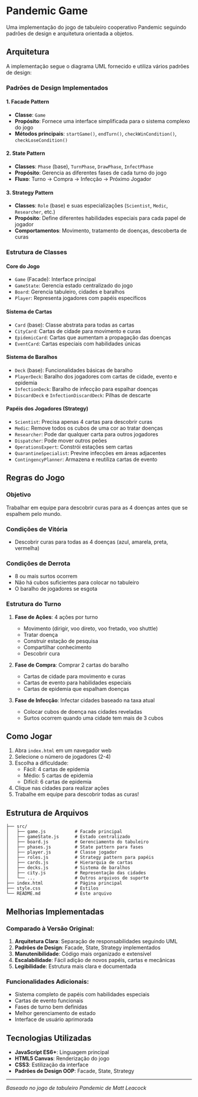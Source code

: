 # Pandemic Game

Uma implementação do jogo de tabuleiro cooperativo Pandemic seguindo padrões de design e arquitetura orientada a objetos.

## Arquitetura

A implementação segue o diagrama UML fornecido e utiliza vários padrões de design:

### Padrões de Design Implementados

#### 1. **Facade Pattern**
- **Classe**: `Game`
- **Propósito**: Fornece uma interface simplificada para o sistema complexo do jogo
- **Métodos principais**: `startGame()`, `endTurn()`, `checkWinCondition()`, `checkLoseCondition()`

#### 2. **State Pattern**
- **Classes**: `Phase` (base), `TurnPhase`, `DrawPhase`, `InfectPhase`
- **Propósito**: Gerencia as diferentes fases de cada turno do jogo
- **Fluxo**: Turno → Compra → Infecção → Próximo Jogador

#### 3. **Strategy Pattern**
- **Classes**: `Role` (base) e suas especializações (`Scientist`, `Medic`, `Researcher`, etc.)
- **Propósito**: Define diferentes habilidades especiais para cada papel de jogador
- **Comportamentos**: Movimento, tratamento de doenças, descoberta de curas

### Estrutura de Classes

#### Core do Jogo
- `Game` (Facade): Interface principal
- `GameState`: Gerencia estado centralizado do jogo
- `Board`: Gerencia tabuleiro, cidades e baralhos
- `Player`: Representa jogadores com papéis específicos

#### Sistema de Cartas
- `Card` (base): Classe abstrata para todas as cartas
- `CityCard`: Cartas de cidade para movimento e curas
- `EpidemicCard`: Cartas que aumentam a propagação das doenças
- `EventCard`: Cartas especiais com habilidades únicas

#### Sistema de Baralhos
- `Deck` (base): Funcionalidades básicas de baralho
- `PlayerDeck`: Baralho dos jogadores com cartas de cidade, evento e epidemia
- `InfectionDeck`: Baralho de infecção para espalhar doenças
- `DiscardDeck` e `InfectionDiscardDeck`: Pilhas de descarte

#### Papéis dos Jogadores (Strategy)
- `Scientist`: Precisa apenas 4 cartas para descobrir curas
- `Medic`: Remove todos os cubos de uma cor ao tratar doenças
- `Researcher`: Pode dar qualquer carta para outros jogadores
- `Dispatcher`: Pode mover outros peões
- `OperationsExpert`: Constrói estações sem cartas
- `QuarantineSpecialist`: Previne infecções em áreas adjacentes
- `ContingencyPlanner`: Armazena e reutiliza cartas de evento

## Regras do Jogo

### Objetivo
Trabalhar em equipe para descobrir curas para as 4 doenças antes que se espalhem pelo mundo.

### Condições de Vitória
- Descobrir curas para todas as 4 doenças (azul, amarela, preta, vermelha)

### Condições de Derrota
- 8 ou mais surtos ocorrem
- Não há cubos suficientes para colocar no tabuleiro
- O baralho de jogadores se esgota

### Estrutura do Turno
1. **Fase de Ações**: 4 ações por turno
   - Movimento (dirigir, voo direto, voo fretado, voo shuttle)
   - Tratar doença
   - Construir estação de pesquisa
   - Compartilhar conhecimento
   - Descobrir cura

2. **Fase de Compra**: Comprar 2 cartas do baralho
   - Cartas de cidade para movimento e curas
   - Cartas de evento para habilidades especiais
   - Cartas de epidemia que espalham doenças

3. **Fase de Infecção**: Infectar cidades baseado na taxa atual
   - Colocar cubos de doença nas cidades reveladas
   - Surtos ocorrem quando uma cidade tem mais de 3 cubos

## Como Jogar

1. Abra `index.html` em um navegador web
2. Selecione o número de jogadores (2-4)
3. Escolha a dificuldade:
   - Fácil: 4 cartas de epidemia
   - Médio: 5 cartas de epidemia
   - Difícil: 6 cartas de epidemia
4. Clique nas cidades para realizar ações
5. Trabalhe em equipe para descobrir todas as curas!

## Estrutura de Arquivos

```
├── src/
│   ├── game.js           # Facade principal
│   ├── gameState.js      # Estado centralizado
│   ├── board.js          # Gerenciamento do tabuleiro
│   ├── phases.js         # State pattern para fases
│   ├── player.js         # Classe jogador
│   ├── roles.js          # Strategy pattern para papéis
│   ├── cards.js          # Hierarquia de cartas
│   ├── decks.js          # Sistema de baralhos
│   ├── city.js           # Representação das cidades
│   └── ...               # Outros arquivos de suporte
├── index.html            # Página principal
├── style.css             # Estilos
└── README.md             # Este arquivo
```

## Melhorias Implementadas

### Comparado à Versão Original:
1. **Arquitetura Clara**: Separação de responsabilidades seguindo UML
2. **Padrões de Design**: Facade, State, Strategy implementados
3. **Manutenibilidade**: Código mais organizado e extensível
4. **Escalabilidade**: Fácil adição de novos papéis, cartas e mecânicas
5. **Legibilidade**: Estrutura mais clara e documentada

### Funcionalidades Adicionais:
- Sistema completo de papéis com habilidades especiais
- Cartas de evento funcionais
- Fases de turno bem definidas
- Melhor gerenciamento de estado
- Interface de usuário aprimorada

## Tecnologias Utilizadas

- **JavaScript ES6+**: Linguagem principal
- **HTML5 Canvas**: Renderização do jogo
- **CSS3**: Estilização da interface
- **Padrões de Design OOP**: Facade, State, Strategy

---

*Baseado no jogo de tabuleiro Pandemic de Matt Leacock*
